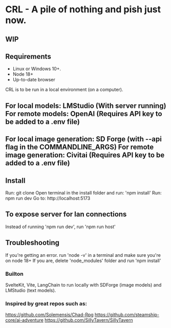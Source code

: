# CRL - A pile of nothing and pish just now. 
## WIP

## Requirements
- Linux or Windows 10+.
- Node 18+
- Up-to-date browser

CRL is to be run in a local environment (on a computer).

For local models: LMStudio (With server running)
For remote models: OpenAI (Requires API key to be added to a .env file)
--
For local image generation: SD Forge (with --api flag in the COMMANDLINE_ARGS)
For remote image generation: Civitai (Requires API key to be added to a .env file)
--

## Install

Run: git clone 
Open terminal in the install folder and run: 'npm install'
Run: npm run dev
Go to: http://localhost:5173

## To expose server for lan connections
Instead of running 'npm run dev', run 'npm run host'

## Troubleshooting
If you're getting an error. run 'node -v' in a terminal and make sure you're on node 18+
If you are, delete 'node_modules' folder and run 'npm install'

### Builton
SvelteKit, Vite, LangChain to run locally with SDForge (image models) and LMStudio (text models).

### Inspired by great repos such as:
https://github.com/Solemensis/Chad-Rpg
https://github.com/steamship-core/ai-adventure
https://github.com/SillyTavern/SillyTavern